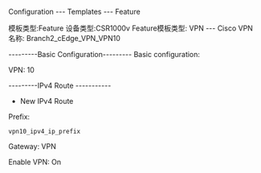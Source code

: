 Configuration --- Templates --- Feature

模板类型:Feature
设备类型:CSR1000v
Feature模板类型: VPN --- Cisco VPN
名称: Branch2_cEdge_VPN_VPN10

---------Basic Configuration---------
Basic configuration: 

VPN: 10

---------IPv4 Route -----------
+ New IPv4 Route

Prefix:
```shell
vpn10_ipv4_ip_prefix
```

Gateway: VPN

Enable VPN: On